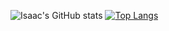 ![Isaac's GitHub stats](https://github-readme-stats.vercel.app/api?username=Iscaraca&show_icons=true&theme=tokyonight)
[![Top Langs](https://github-readme-stats.vercel.app/api/top-langs/?username=Iscaraca&layout=compact&theme=tokyonight)](https://github.com/anuraghazra/github-readme-stats)
